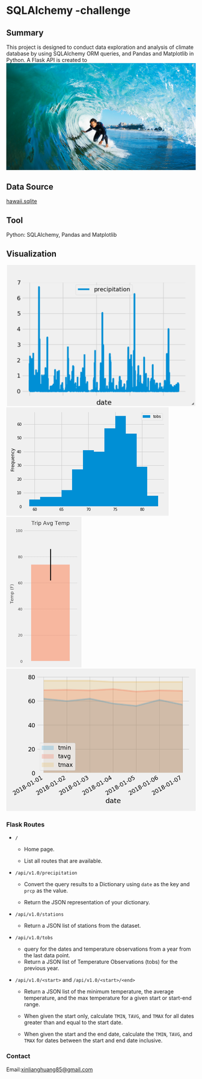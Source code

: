 # SQLAlchemy -challenge

## Summary
This project is designed to conduct data exploration and analysis of climate database by using SQLAlchemy ORM queries, and Pandas and Matplotlib in Python.
A Flask API is created to
![surfs-up.png](Images/surfs-up.png)

## Data Source ##
[hawaii.sqlite](Resources/hawaii.sqlite) 
## Tool ##
Python: SQLAlchemy, Pandas and Matplotlib


## Visualization ##

  ![precipitation](Images/precipitation.png)<br>
  ![station-histogram](Images/station-histogram.png)<br>
  ![temperature](Images/temperature.png)<br>
  ![daily-normals](Images/daily-normals.png)<br>



### Flask Routes

* `/`

  * Home page.

  * List all routes that are available.

* `/api/v1.0/precipitation`

  * Convert the query results to a Dictionary using `date` as the key and `prcp` as the value.

  * Return the JSON representation of your dictionary.

* `/api/v1.0/stations`

  * Return a JSON list of stations from the dataset.

* `/api/v1.0/tobs`
  * query for the dates and temperature observations from a year from the last data point.
  * Return a JSON list of Temperature Observations (tobs) for the previous year.

* `/api/v1.0/<start>` and `/api/v1.0/<start>/<end>`

  * Return a JSON list of the minimum temperature, the average temperature, and the max temperature for a given start or start-end range.

  * When given the start only, calculate `TMIN`, `TAVG`, and `TMAX` for all dates greater than and equal to the start date.

  * When given the start and the end date, calculate the `TMIN`, `TAVG`, and `TMAX` for dates between the start and end date inclusive.


### Contact

Email:xinlianghuang85@gmail.com
